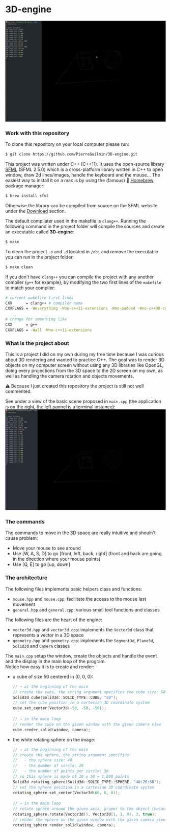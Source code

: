 # 3D-engine

![basic_scene.gif](game_images/demo.gif)

### Work with this repository

To clone this repository on your local computer please run:
```bash
$ git clone https://github.com/PierreGuilmin/3D-engine.git
```

This project was written under C++ (C++11). It uses the open-source library [SFML](https://www.sfml-dev.org/index.php) (SFML 2.5.0) which is a cross-platform library written in C++ to open window, draw 2d lines/images, handle the keyboard and the mouse... The easiest way to install it on a mac is by using the (famous) 🍺 [Homebrew](https://brew.sh) package manager:
```bash
$ brew install sfml
```
Otherwise the library can be compiled from source on the SFML website under the [Download](https://www.sfml-dev.org/download/sfml/2.5.0/index.php) section.

The default compilater used in the makefile is `clang++`. Running the following command in the project folder will compile the sources and create an executable called **3D-engine**:
```bash
$ make
```

To clean the project `.o` and `.d` located in `/obj` and remove the executable you can run in the project folder:
```bash
$ make clean
```

If you don't have `clang++` you can compile the project with any another compiler (`g++` for example), by modifying the two first lines of the `makefile` to match your compiler:
```bash
# current makefile first lines
CXX      = clang++ # compiler name
CXXFLAGS = -Weverything -Wno-c++11-extensions -Wno-padded -Wno-c++98-compat -Wno-float-conversion -Wno-conversion -std=c++11 # compiler flags

# change for something like
CXX      = g++
CXXFLAGS = -Wall -Wno-c++11-extensions
```

### What is the project about

This is a project I did on my own during my free time because I was curious about 3D rendering and wanted to practice C++. The goal was to render 3D objects on my computer screen without using any 3D libraries like OpenGL, doing every projections from the 3D space to the 2D screen on my own, as well as handling the camera rotation and objects movements.

:warning: Because I just created this repository the project is still not well commented.

See under a view of the basic scene proposed in `main.cpp` (the application is on the right, the left pannel is a terminal instance):
![basic_scene.png](game_images/basic_scene.png)


### The commands

The commands to move in the 3D space are really intuitive and shouln't cause problem:
* Move your mouse to see around
* Use \[W, A, S, D\] to go \[front, left, back, right\] (front and back are going in the direction where your mouse points)
* Use \[Q, E\] to go \[up, down\]


### The architecture
The following files implements basic helpers class and functions:
* `mouse.hpp` and `mouse.cpp`: facilitate the access to the mouse last movement
* `general.hpp` and `general.cpp`: various small tool functions and classes

The following files are the heart of the engine:
* `vector3d.hpp` and `vector3d.cpp`: implements the `Vector3d` class that represents a vector in a 3D space
* `geometry.hpp` and `geometry.cpp`: implements the `Segment3d`, `Plane3d`, `Solid3d` and `Camera` classes

The `main.cpp` setup the window, create the objects and handle the event and the display in the main loop of the program.  
Notice how easy it is to create and render:
* a cube of size 50 centered in (0, 0, 0):
    ```C++
    // → at the beginning of the main
    // create the cube, the string argument specifies the cube size: 50
    Solid3d cube(Solid3d::SOLID_TYPE::CUBE, "50");
    // set the cube position in a cartesian 3D coordinate system
    cube.set_center(Vector3d(-50, -50, -50));

    // → in the main loop
    // render the cube on the given window with the given camera view
    cube.render_solid(window, camera);
    ```
* the white rotating sphere on the image:
    ```C++
    // → at the beginning of the main
    // create the sphere, the string argument specifies:
    //   - the sphere size: 40
    //   - the number of circle: 20
    //   - the number of points per circle: 50
    // so this sphere is made of 20 x 50 = 1,000 points
    Solid3d rotating_sphere(Solid3d::SOLID_TYPE::SPHERE, "40:20:50");
    // set the sphere position in a cartesian 3D coordinate system
    rotating_sphere.set_center(Vector3d(60, 0, 0));

    // → in the main loop
    // rotate sphere around the given axis, proper to the object (because we set object_axis = true), by 3 degrees every loop
    rotating_sphere.rotate(Vector3d(), Vector3d(1, 1, 0), 3, true);
    // render the sphere on the given window with the given camera view
    rotating_sphere.render_solid(window, camera);
    ```
